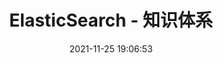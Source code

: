 ---
pageComponent: 
  name: Catalogue
  data: 
    path: 20.数据库/15.搜索数据库 - ElasticSearch
    imgUrl: /img/catalogue/default.png
    description: Elasticsearch 是一个基于 Lucene 的搜索服务器。它提供了一个分布式多用户能力的全文搜索引擎，基于 RESTful web 接口。Elasticsearch 是用Java 语言开发的，并作为 Apache 许可条款下的开放源码发布，是一种流行的企业级搜索引擎。
title: ElasticSearch - 知识体系
date: 2021-11-25 19:06:53
permalink: /es/
sidebar: false
article: false
comment: false
editLink: false
---